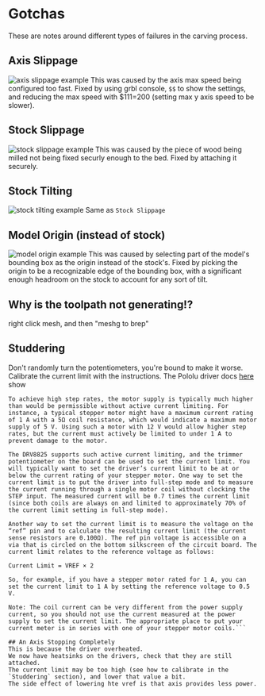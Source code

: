# Gotchas
These are notes around different types of failures in the carving process.

## Axis Slippage
![axis slippage example](https://lh3.googleusercontent.com/Vf0Y8VVEjJ2XM6gfTe-zDjV55Q0uxVouj7I30cJ42lzLdh7OGVdnMimoT3kyHdOLQLK_bFZwpQ-9uzBsDDFnQawyxHjg7FAltyq_YpEZxONzpE0hcR4VNmeD5QOT6cWFXODRD8_BUH7obDM7atYq0oNkh568E-1l0KG4vwhDXjikSXXXaNR-3JTx0L15P_WX89kGyRpmtolf3IbHBNCT7BkMqBxoR95_NlBa63khJWMHH-fSJSBdm5Vrd2NoZusO7hkE37n5AbcExqvoOXIvyhH6upn_8W8cLLmsFxBdeF2dmzCbGH-sSv5knCX18n9bRZNoiJXoK2Dhk3JcwXWNa42evSBr8GN3y7uU3fq9eRynD_iHYfY9pYFiTFx5wHtW9T_g1K-J71Bzf2xENI_a-WebhN5yRgjgk2pBvUqSXoCnWpQpf5mZg7kRlRFqIzrELEfpw7lcuLZu1GIEIv4qgefaXftw3JQCacwJqEtqoOXcl26EMpzJHyIRE6uitd6PHaJg2PMdd_Dsdooe2D1qjOXh-qd0Cw80uhUgiOxNyBSG34RLnIA6GS0iraqcG1bBsDZ70utNcAxNZDd2TB_r4R2ho-77oCLuJqkWqaskP4SrkCYxTb1zmkbdyqChTBWvuZGBR25poYXyzmoIu7LBDi1v7WIZvzhcxayTII_GtpPrsDtdCqmJZ2eTfmqPz32NN4oCcdx1u4q6DnxGCY0=w690-h300-no)
This was caused by the axis max speed being configured too fast. Fixed by using grbl console, `$$` to show the settings, and reducing the max speed with $111=200 (setting max y axis speed to be slower).

## Stock Slippage
![stock slippage example](https://lh3.googleusercontent.com/6YKA4u-dw940YjIze_3f_o0F8SFl5KL5prnh7_Do42InjSy5k3oyd3c-yxGbHiALIYOR6loodVLiBiFj7hbNlPa4jSL3y-EL85IqTiSvR1EXWWCtUjLUTIdA_onvhK02feYEkwUONnL_jEOCIlU2n4CAN2-dz9Fg0Xx5SzSvl4qwn8GA-kW3N5apUGcNgZg6TCGxPGY6ZvpZuB66oWAqE2OmM6cd70gZYWmxRoDC0OoNUHtBDZ5wYMc9xdN1FRu-Hf_yygz4fZvbUjmLV85O2mNc2EH1RuTuJ8HUfEemo1jwZBHq4jNvnmD7gWEwzB2lyLHy3TG4Opul2XDXOcSC31EDQV_NdwVx7XkNrF7v-RpDr74rlPqz_yBB1KD6_5iEsnkum7dgWHRyuSMvAYY6o32d9AY0Sd3kSEA_ie2SGr2H5mqU6jQla25XWlmHB8wbgKBbYt2qZx69ZQFa50RgZOKcsWHanVFQ_ZtG44U4PDXxbhY6RbMRAG10m2N0g3KY-IPUPE5-TA1nrLMMPfBQ4o2Yl5F32hfgkfGjIGye6YaE-bN7zN2nIAeIFYPqZpuaJ52Cr35gbm83ZvTedIn73fnvZg_Q8wUlpz4FYfmN-oDCAzm2ACglQ1btWumpK5CljqW0hv_FtzFczxrRGMxCly6caJbyrSWNXuS4BC602UYa7aEdibXGtcwd0ettvQtJWgic1Rfn0gZUAwjmS6o=w690-h300-no)
This was caused by the piece of wood being milled not being fixed securly enough to the bed. Fixed by attaching it securely.

## Stock Tilting
![stock tilting example](https://lh3.googleusercontent.com/TAGg_NbH2bvvy6UUZl_5ei28SwbjK26DU1DIArqDUK3FyZzLX3r0ULFSAph8NOIbOFqiKsIxAeU5NCbYqucJ9vn9xD515G7MOkKrXSUOOhmWLBMeKNv9lEcPw5b-VvpMQmRcfECuc5EAOWTOpUeNOdcEh3FO4SmF_sxWkMm3U2aUuWku5_l2_KIZPMYn1WW3jV7dxM-1JlUYcOcJxsLtHBp7pvMhCBc3Szd-9DwSefqUjHY5YeLk5Ai_wz4w0ODAweCuJJbsX6SFEPSTrBq6hj1qv1MCTTXz9KK5-pNIW5UBbNM6nesH339KJVCXdCw9KHFqmyIvALAQIVlx27LcBK5DtKom5tTqKsbIqwFNLiY_kJ3jFiP-XtA_YLxyBQfufdUh0d0vPW0yfNBPo1ZL8xVrpm3u7am5NoiHYEKIJjE41qlZ-5GuNfPwVkaSETcoFgc8ywKAcJVnJw5ZeIKU6T_SxWPj_wWWZpvO4BCeN1msu7AMToesLa4IYpbRO9499ZU5jd3kdQRKxQw5o6fPXWFW0eMK_39fFAPvaBoZDpbmaQDOTLPZLj-17JQE8gcjujOVOzbffTsNRdM6ple661QJb47N8YalC9SrYuohtQucZvMLtHFl8tDt8Se9XPSKKNqgdMWW9L0zbHIcxIVcRvM11vBb7HAvQs3wchCoBcWNt2Uip04s4R3GYjtfRaR-4LTcxYqpsQNkjOIbXJc=w690-h300-no)
Same as `Stock Slippage`

## Model Origin (instead of stock)
![model origin example](https://lh3.googleusercontent.com/5Rb-ZSzZFDaninfDXt5FVSv54ZFPO3YPs4qB9GPZXhAcuzTi9tC0n2zDV6-qIzB_at-JtLGqfSBiFv2VKmg3dzT2kL5WLJw5bpFtXIv03030YuJ1XTXKcDOQkVxNNPNzoSaIEdkV_iw0_QlpLNtz453sxpPV01c77xiRpWPS0SfK0g1eTHync5w49NxA8rlEKdJw_KvTz4cPZf7_ePxnFTwcU8m4qEJBeVEpNlQfp5Le6vB5vqMfnBeIcVNmV0pbdkD-65LxMVt7RTTPaKKBGZ5zQJrM_TcFhgLKIhd5p1XPeDRIuXkpw4VafWayWM2IhL7rjPJC_46ELW1tNr9cZx21IMgJUjZy9jK6BK5SbKO5tUk8nmYWQ7vnQDQEWOPzYqiubeNjyErWmoiRokIZmCK4HhNdfE915587fkl2cTEG9pWxqPzebYw6zXn7O_Fm9u1omaj9ECfmpYmQoNmMw6yNGkGigWklXzD3n91msOYaweW9xWOH4CUhBVI-88i-a7fjBrO-2rVqqRr8SJLgchaMoW_USzjYhG7h2ievUGTHMBH1hUVwvQtkAPpGYyb_QOwHW0yraCK3tlq00-CMs_T3-QZaiYfGl9og3oi5vpTn9W1Rbu5Nhui2DJq8YB5R6sjibgcyxVtNKQK2exXe7_vGegr-iEKA1svmnorK6yswAtDVSruunZEs8orRdYgz0pp2NQeo-TATmd2Z3JA=w690-h300-no)
This was caused by selecting part of the model's bounding box as the origin instead of the stock's.
Fixed by picking the origin to be a recognizable edge of the bounding box, with a significant enough headroom on the stock to account for any sort of tilt.


## Why is the toolpath not generating!?
right click mesh, and then "meshg to brep"

## Studdering
Don't randomly turn the potentiometers, you're bound to make it worse. Calibrate the current limit with the instructions.
The Pololu driver docs [here](https://www.pololu.com/product/2133) show
```
To achieve high step rates, the motor supply is typically much higher than would be permissible without active current limiting. For instance, a typical stepper motor might have a maximum current rating of 1 A with a 5Ω coil resistance, which would indicate a maximum motor supply of 5 V. Using such a motor with 12 V would allow higher step rates, but the current must actively be limited to under 1 A to prevent damage to the motor.

The DRV8825 supports such active current limiting, and the trimmer potentiometer on the board can be used to set the current limit. You will typically want to set the driver’s current limit to be at or below the current rating of your stepper motor. One way to set the current limit is to put the driver into full-step mode and to measure the current running through a single motor coil without clocking the STEP input. The measured current will be 0.7 times the current limit (since both coils are always on and limited to approximately 70% of the current limit setting in full-step mode).

Another way to set the current limit is to measure the voltage on the “ref” pin and to calculate the resulting current limit (the current sense resistors are 0.100Ω). The ref pin voltage is accessible on a via that is circled on the bottom silkscreen of the circuit board. The current limit relates to the reference voltage as follows:

Current Limit = VREF × 2

So, for example, if you have a stepper motor rated for 1 A, you can set the current limit to 1 A by setting the reference voltage to 0.5 V.

Note: The coil current can be very different from the power supply current, so you should not use the current measured at the power supply to set the current limit. The appropriate place to put your current meter is in series with one of your stepper motor coils.```

## An Axis Stopping Completely
This is because the driver overheated.
We now have heatsinks on the drivers, check that they are still attached.
The current limit may be too high (see how to calibrate in the `Studdering` section), and lower that value a bit.
The side effect of lowering hte vref is that axis provides less power.



